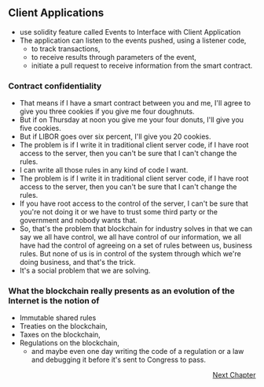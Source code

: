 ## Client Applications

- use solidity feature called Events to Interface with Client Application
- The application can listen to the events pushed, using a listener code, 
  - to track transactions, 
  - to receive results through parameters of the event, 
  - initiate a pull request to receive information from the smart contract. 

### Contract confidentiality
- That means if I have a smart contract between you and me, I'll agree to give you three cookies if you give me four doughnuts. 
- But if on Thursday at noon you give me your four donuts, I'll give you five cookies. 
- But if LIBOR goes over six percent, I'll give you 20 cookies. 
- The problem is if I write it in traditional client server code, if I have root access to the server, then you can't be sure that I can't change the rules. 
- I can write all those rules in any kind of code I want. 
- The problem is if I write it in traditional client server code, if I have root access to the server, then you can't be sure that I can't change the rules. 
- If you have root access to the control of the server, I can't be sure that you're not doing it or we have to trust some third party or the government and nobody wants that. 
- So, that's the problem that blockchain for industry solves in that we can say we all have control, we all have control of our information, we all have had the control of agreeing on a set of rules between us, business rules. But none of us is in control of the system through which we're doing business, 
and that's the trick. 
- It's a social problem that we are solving. 


### What the blockchain really presents as an evolution of the Internet is the notion of 
- Immutable shared rules
- Treaties on the blockchain, 
- Taxes on the blockchain, 
- Regulations on the blockchain, 
  - and maybe even one day writing the code of a regulation or a law and debugging it before it's sent to Congress to pass. 

<p align="right">
   <a href="../2.4%20Best%20Practices/2.4.1%20Best%20Practices.md">Next Chapter</a>
</p>
